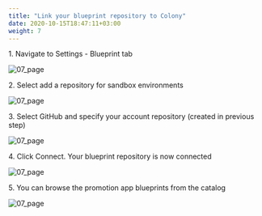```yaml
---
title: "Link your blueprint repository to Colony"
date: 2020-10-15T18:47:11+03:00
weight: 7
---
```

1\. Navigate to Settings - Blueprint tab

![07_page](/images/module1/07_page.png)

2\. Select add a repository for sandbox environments

![07_page](/images/module1/add_bp_repo.png)

3\. Select GitHub and specify your account repository (created in previous step)

![07_page](/images/module1/select_gh.png)

4\. Click Connect. Your blueprint repository is now connected

![07_page](/images/module1/click_connect.png)

5\. You can browse the promotion app blueprints from the catalog

![07_page](/images/module1/catalog.png)
